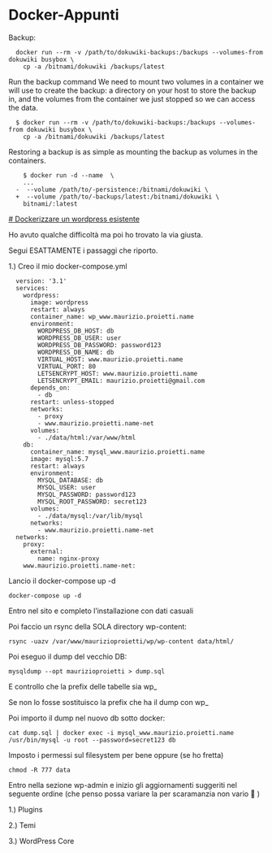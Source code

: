 # Docker-Appunti

Backup:

```
  docker run --rm -v /path/to/dokuwiki-backups:/backups --volumes-from dokuwiki busybox \
    cp -a /bitnami/dokuwiki /backups/latest
```

Run the backup command
We need to mount two volumes in a container we will use to create the backup: a directory on your host to store the backup in, and the volumes from the container we just stopped so we can access the data.

```
  $ docker run --rm -v /path/to/dokuwiki-backups:/backups --volumes-from dokuwiki busybox \
    cp -a /bitnami/dokuwiki /backups/latest
```

Restoring a backup is as simple as mounting the backup as volumes in the containers.

```
    $ docker run -d --name  \
    ...
  -  --volume /path/to/-persistence:/bitnami/dokuwiki \
  +  --volume /path/to/-backups/latest:/bitnami/dokuwiki \
    bitnami/:latest
```


[# Dockerizzare un wordpress esistente](https://www.maurizio.proietti.name/2020/12/17/come-ti-dockerizzo-un-wordpress-esistente/)


Ho avuto qualche difficoltà ma poi ho trovato la via giusta.

Segui ESATTAMENTE i passaggi che riporto.

1.) Creo il mio docker-compose.yml

```
  version: '3.1'
  services:
    wordpress:
      image: wordpress
      restart: always
      container_name: wp_www.maurizio.proietti.name
      environment:
        WORDPRESS_DB_HOST: db
        WORDPRESS_DB_USER: user
        WORDPRESS_DB_PASSWORD: password123
        WORDPRESS_DB_NAME: db
        VIRTUAL_HOST: www.maurizio.proietti.name
        VIRTUAL_PORT: 80
        LETSENCRYPT_HOST: www.maurizio.proietti.name
        LETSENCRYPT_EMAIL: maurizio.proietti@gmail.com
      depends_on:
        - db
      restart: unless-stopped
      networks:
        - proxy
        - www.maurizio.proietti.name-net
      volumes:
        - ./data/html:/var/www/html
    db:
      container_name: mysql_www.maurizio.proietti.name
      image: mysql:5.7
      restart: always
      environment:
        MYSQL_DATABASE: db
        MYSQL_USER: user
        MYSQL_PASSWORD: password123
        MYSQL_ROOT_PASSWORD: secret123
      volumes:
        - ./data/mysql:/var/lib/mysql
      networks:
        - www.maurizio.proietti.name-net
  networks:
    proxy:
      external:
        name: nginx-proxy
    www.maurizio.proietti.name-net:

```

Lancio il docker-compose up -d

```
docker-compose up -d
```

Entro nel sito e completo l’installazione con dati casuali

Poi faccio un rsync della SOLA directory wp-content:

```
rsync -uazv /var/www/maurizioproietti/wp/wp-content data/html/
``` 

Poi eseguo il dump del vecchio DB:

```
mysqldump --opt maurizioproietti > dump.sql
```

E controllo che la prefix delle tabelle sia wp_

Se non lo fosse sostituisco la prefix che ha il dump con wp_

Poi importo il dump nel nuovo db sotto docker:
```
cat dump.sql | docker exec -i mysql_www.maurizio.proietti.name /usr/bin/mysql -u root --password=secret123 db
```
Imposto i permessi sul filesystem per bene oppure (se ho fretta)
```
chmod -R 777 data
```
Entro nella sezione wp-admin e inizio gli aggiornamenti suggeriti nel seguente ordine (che penso possa variare la per scaramanzia non vario 🙂 )

1.) Plugins

2.) Temi

3.) WordPress Core
